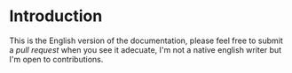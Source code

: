 # Introduction
This is the English version of the documentation, please feel free to submit a _pull request_ when you see it adecuate, I'm not a native english writer but I'm open to contributions.
